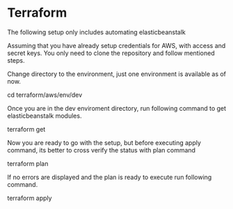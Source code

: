 # Terraform
The following setup only includes automating elasticbeanstalk

Assuming that you have already setup credentials for AWS, with access and secret keys. You only need to clone the repository and follow mentioned steps.

Change directory to the environment, just one environment is available as of now.

cd terraform/aws/env/dev

Once you are in the dev enviroment directory, run following command to get elasticbeanstalk modules.

terraform get

Now you are ready to go with the setup, but before executing apply command, its better to cross verify the status with plan command

terraform plan

If no errors are displayed and the plan is ready to execute run following command.

terraform apply
